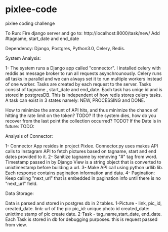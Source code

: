 # pixlee-code
pixlee coding challenge

To Run:
Fire django server and go to:
http://localhost:8000/task/new/
Add #tagname, start_date and end_date

Dependency:
Django, Postgres, Python3.0, Celery, Redis.

System Analysis:

1- The system runs a Django app called "connector". I installed celery with reddis as message broker to run all requests 
asynchrounously. Celery runs all tasks in parallel and we can always set it to run multiple workers instead of one worker.
Tasks are created by each request to the server. Tasks consist of tagname , start_date and end_date. Each task has uniqe id and is stored in postgresDB. This is independent of how redis stores celery tasks.
A task can exist in 3 states namely: NEW, PROCESSING and DONE. 

How to minimize the amount of API hits, and thus minimize the chance of hitting the rate limit on the token?
TODO?
If the system dies, how do you recover from the last point the collection occurred?
TODO?
If the Date is in future:
TODO:

Analysis of Connector:

1- Connector App resides in project Pixlee. Connector.py uses makes API calls to Instagram API to fetch pictures based on 
tagname, start and end dates provided to it.
2- Sanitize tagname by removing "#" tag from word. Timestamp passed in by Django View is a string object that is converted to 
unixtimestamp before building a url.
3- Make API call using python urllib lib. Each response contains pagination information and data. 
4- Pagination: Keep calling "next_url" that is embedded in pagination info until there is no "next_url" field.

Data Storage:

Data is parsed and stored in postgres db in 2 tables. 
1-Picture - link, pic_id, created_date.
link: url of the pic
pic_id: unique photo id
created_date: unixtime stamp of pic create date.
2-Task - tag_name,start_date, end_date.
Each Task is stored in db for debugging purposes. 
this is request passed from view.





